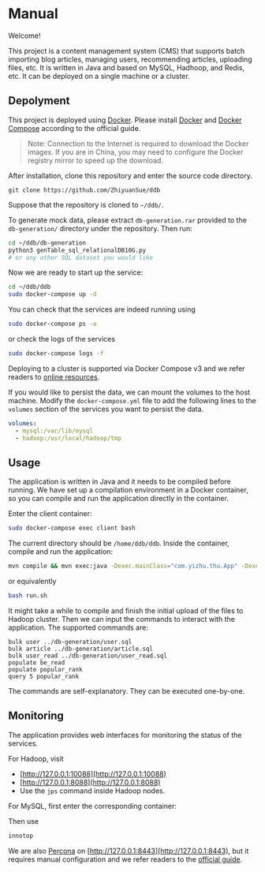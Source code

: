 # Manual

Welcome!

This project is a content management system (CMS) that supports batch importing blog articles, managing users, recommending articles, uploading files, etc.
It is written in Java and based on MySQL, Hadhoop, and Redis, etc.
It can be deployed on a single machine or a cluster.

## Depolyment

This project is deployed using [Docker](https://www.docker.com/).
Please install [Docker](https://docs.docker.com/get-docker/) and [Docker Compose](https://docs.docker.com/compose/install/) according to the official guide.

> Note: Connection to the Internet is required to download the Docker images.
If you are in China, you may need to configure the Docker registry mirror to speed up the download.

After installation, clone this repository and enter the source code directory.

```
git clone https://github.com/ZhiyuanSue/ddb
```

Suppose that the repository is cloned to `~/ddb/`.

To generate mock data, please extract `db-generation.rar` provided to the `db-generation/` directory under the repository.
Then run:
```bash
cd ~/ddb/db-generation
python3 genTable_sql_relationalDB10G.py
# or any other SQL dataset you would like
```

Now we are ready to start up the service:

```bash
cd ~/ddb/ddb
sudo docker-compose up -d
```

You can check that the services are indeed running using

```bash
sudo docker-compose ps -a
```

or check the logs of the services

```bash
sudo docker-compose logs -f
```

Deploying to a cluster is supported via Docker Compose v3 and we refer readers to [online resources](https://stackoverflow.com/questions/40737389/docker-compose-deploying-service-in-multiple-hosts).

If you would like to persist the data, we can mount the volumes to the host machine.
Modify the `docker-compose.yml` file to add the following lines to the `volumes` section of the services you want to persist the data.
```yaml
volumes:
  - mysql:/var/lib/mysql
  - hadoop:/usr/local/hadoop/tmp
```

## Usage

The application is written in Java and it needs to be compiled before running.
We have set up a compilation environment in a Docker container, so you can compile and run the application directly in the container.

Enter the client container:

```bash
sudo docker-compose exec client bash
```

The current directory should be `/home/ddb/ddb`. Inside the container, compile and run the application:

```bash
mvn compile && mvn exec:java -Dexec.mainClass="com.yizhu.thu.App" -Dexec.cleanupDaemonThreads=false
```

or equivalently

```bash
bash run.sh
```

It might take a while to compile and finish the initial upload of the files to Hadoop cluster.
Then we can input the commands to interact with the application.
The supported commands are:
```
bulk user ../db-generation/user.sql
bulk article ../db-generation/article.sql
bulk user_read ../db-generation/user_read.sql
populate be_read
populate popular_rank
query 5 popular_rank
```

The commands are self-explanatory. They can be executed one-by-one.

## Monitoring

The application provides web interfaces for monitoring the status of the services.

For Hadoop, visit

- [http://127.0.0.1:10088](http://127.0.0.1:10088)
- [http://127.0.0.1:8088](http://127.0.0.1:8088)
- Use the `jps` command inside Hadoop nodes.

For MySQL,
first enter the corresponding container:

Then use
```bash
innotop
```

We are also [Percona](https://www.percona.com/) on [http://127.0.0.1:8443](http://127.0.0.1:8443), but it requires manual configuration and we refer readers to the [official guide](https://docs.percona.com/percona-monitoring-and-management/setting-up/client/index.html).

